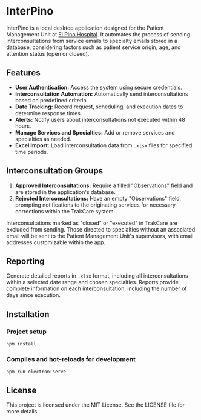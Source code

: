 # InterPino

InterPino is a local desktop application designed for the Patient Management Unit at [El Pino Hospital](https://hospitalelpino.gob.cl/wphep/). It automates the process of sending interconsultations from service emails to specialty emails stored in a database, considering factors such as patient service origin, age, and attention status (open or closed).

## Features

- **User Authentication:** Access the system using secure credentials.
- **Interconsultation Automation:** Automatically send interconsultations based on predefined criteria.
- **Date Tracking:** Record request, scheduling, and execution dates to determine response times.
- **Alerts:** Notify users about interconsultations not executed within 48 hours.
- **Manage Services and Specialties:** Add or remove services and specialties as needed.
- **Excel Import:** Load interconsultation data from `.xlsx` files for specified time periods.

## Interconsultation Groups

1. **Approved Interconsultations:** Require a filled "Observations" field and are stored in the application's database.
2. **Rejected Interconsultations:** Have an empty "Observations" field, prompting notifications to the originating services for necessary corrections within the TrakCare system.

Interconsultations marked as "closed" or "executed" in TrakCare are excluded from sending. Those directed to specialties without an associated email will be sent to the Patient Management Unit's supervisors, with email addresses customizable within the app.

## Reporting

Generate detailed reports in `.xlsx` format, including all interconsultations within a selected date range and chosen specialties. Reports provide complete information on each interconsultation, including the number of days since execution.

## Installation

### Project setup

```
npm install
```

### Compiles and hot-reloads for development

```
npm run electron:serve
```

## License

This project is licensed under the MIT License. See the LICENSE file for more details.
